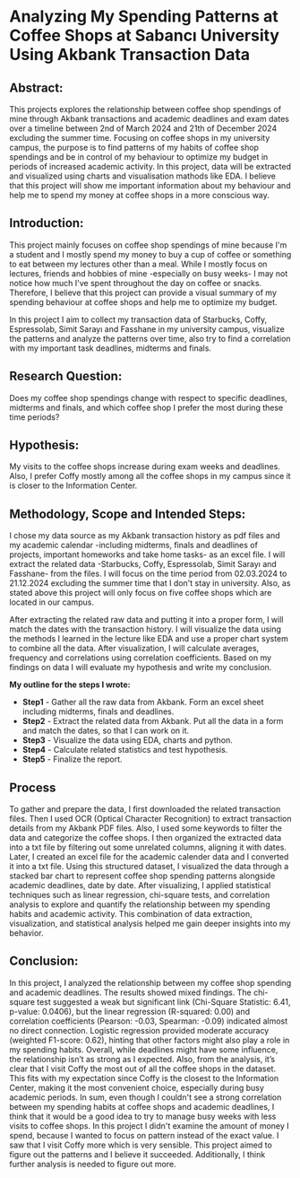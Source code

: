 # Analyzing My Spending Patterns at Coffee Shops at Sabancı University Using Akbank Transaction Data
## Abstract:
  This projects explores the relationship between coffee shop spendings of mine through Akbank transactions and academic deadlines and exam dates over a timeline between 2nd of March 2024 and 21th of December 2024 excluding the summer time. Focusing on coffee shops in my university campus, the purpose is to find patterns of my habits of coffee shop spendings and be in control of my behaviour to optimize my budget in periods of increased academic activity. In this project, data will be extracted and visualized using charts and visualisation mathods like EDA. I believe that this project will show me important information about my behaviour and help me to spend my money at coffee shops in a more conscious way. 
  
## Introduction:
  This project mainly focuses on coffee shop spendings of mine because I'm a student and I mostly spend my money to buy a cup of coffee or something to eat between my lectures other than a meal. While I mostly focus on lectures, friends and hobbies of mine -especially on busy weeks- I may not notice how much I've spent throughout the day on coffee or snacks. Therefore, I believe that this project can provide a visual summary of my spending behaviour at coffee shops and help me to optimize my budget. 
  
  In this project I aim to collect my transaction data of Starbucks, Coffy, Espressolab, Simit Sarayı and Fasshane in my university campus, visualize the patterns and analyze the patterns over time, also try to find a correlation with my important task deadlines, midterms and finals.

## Research Question:
  Does my coffee shop spendings change with respect to specific deadlines, midterms and finals, and which coffee shop I prefer the most during these time periods?

## Hypothesis:
  My visits to the coffee shops increase during exam weeks and deadlines. Also, I prefer Coffy mostly among all the coffee shops in my campus since it is closer to the Information Center. 

## Methodology, Scope and Intended Steps:
  I chose my data source as my Akbank transaction history as pdf files and my academic calendar -including midterms, finals and deadlines of projects, important homeworks and take home tasks- as an excel file. I will extract the related data -Starbucks, Coffy, Espressolab, Simit Sarayı and Fasshane- from the files. I will focus on the time period from 02.03.2024 to 21.12.2024 excluding the summer time that I don't stay in university. Also, as stated above this project will only focus on five coffee shops which are located in our campus. 
  
  After extracting the related raw data and putting it into a proper form, I will match the dates with the transaction history. I will visualize the data using the methods I learned in the lecture like EDA and use a proper chart system to combine all the data. After visualization, I will calculate averages, frequency and correlations using correlation coefficients. Based on my findings on data I will evaluate my hypothesis and write my conclusion. 
  
  **My outline for the steps I wrote:**
  - **Step1** - Gather all the raw data from Akbank. Form an excel sheet including midterms, finals and deadlines. 
  - **Step2** - Extract the related data from Akbank. Put all the data in a form and match the dates, so that I can work on it. 
  - **Step3** - Visualize the data using EDA, charts and python. 
  - **Step4** - Calculate related statistics and test hypothesis. 
  - **Step5** - Finalize the report.
    
## Process
  To gather and prepare the data, I first downloaded the related transaction files. Then I used OCR (Optical Character Recognition) to extract transaction details from my Akbank PDF files. Also, I used some keywords to filter the data and categorize the coffee shops. I then organized the extracted data into a txt file by filtering out some unrelated columns, aligning it with dates. Later, I created an excel file for the academic calender data and I converted it into a txt file. Using this structured dataset, I visualized the data through a stacked bar chart to represent coffee shop spending patterns alongside academic deadlines, date by date. After visualizing, I applied statistical techniques such as linear regression, chi-square tests, and correlation analysis to explore and quantify the relationship between my spending habits and academic activity. This combination of data extraction, visualization, and statistical analysis helped me gain deeper insights into my behavior.

## Conclusion:
  In this project, I analyzed the relationship between my coffee shop spending and academic deadlines. The results showed mixed findings. The chi-square test suggested a weak but significant link (Chi-Square Statistic: 6.41, p-value: 0.0406), but the linear regression (R-squared: 0.00) and correlation coefficients (Pearson: -0.03, Spearman: -0.09) indicated almost no direct connection. Logistic regression provided moderate accuracy (weighted F1-score: 0.62), hinting that other factors might also play a role in my spending habits. Overall, while deadlines might have some influence, the relationship isn’t as strong as I expected. Also, from the analysis, it’s clear that I visit Coffy the most out of all the coffee shops in the dataset. This fits with my expectation since Coffy is the closest to the Information Center, making it the most convenient choice, especially during busy academic periods. In sum, even though I couldn't see a strong correlation between my spending habits at coffee shops and academic deadlines, I think that it would be a good idea to try to manage busy weeks with less visits to coffee shops. In this project I didn't examine the amount of money I spend, because I wanted to focus on pattern instead of the exact value. I saw that I visit Coffy more which is very sensible. This project aimed to figure out the patterns and I believe it succeeded. Additionally, I think further analysis is needed to figure out more.
  
  
  
